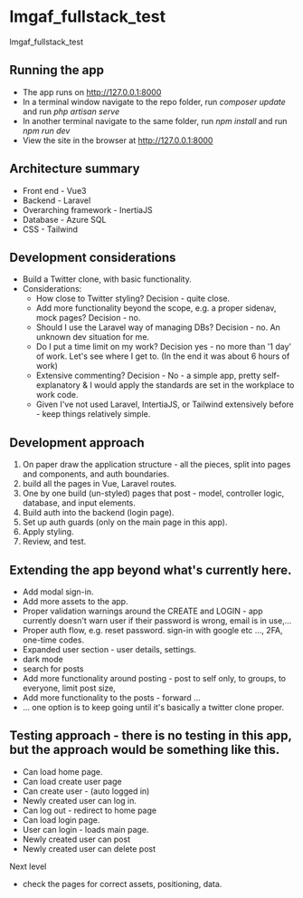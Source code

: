 # lmgaf_fullstack_test
 lmgaf_fullstack_test

 ## Running the app
 + The app runs on http://127.0.0.1:8000
 + In a terminal window navigate to the repo folder, run _composer update_ and run _php artisan serve_
 + In another terminal navigate to the same folder, run _npm install_ and run _npm run dev_
 + View the site in the browser at http://127.0.0.1:8000


## Architecture summary
+ Front end - Vue3
+ Backend - Laravel
+ Overarching framework - InertiaJS
+ Database - Azure SQL
+ CSS - Tailwind

## Development considerations
+ Build a Twitter clone, with basic functionality.
+ Considerations:
     - How close to Twitter styling? Decision - quite close.
     - Add more functionality beyond the scope, e.g. a proper sidenav, mock pages? Decision - no.
     - Should I use the Laravel way of managing DBs? Decision - no. An unknown dev situation for me.
     - Do I put a time limit on my work? Decision yes - no more than '1 day' of work. Let's see where I get to. (In the end it was about 6 hours of work)
     - Extensive commenting? Decision - No - a simple app, pretty self-explanatory & I would apply the standards are set in the workplace to work code.
     - Given I've not used Laravel, IntertiaJS, or Tailwind extensively before - keep things relatively simple.  

## Development approach
1. On paper draw the application structure - all the pieces, split into pages and components, and auth boundaries.
2. build all the pages in Vue, Laravel routes. 
3. One by one build (un-styled) pages that post - model, controller logic, database, and input elements.
4. Build auth into the backend (login page).
5. Set up auth guards (only on the main page in this app).
6. Apply styling.
7. Review, and test. 

## Extending the app beyond what's currently here.
+ Add modal sign-in.
+ Add more assets to the app.
+ Proper validation warnings around the CREATE and LOGIN - app currently doesn't warn user if their password is wrong, email is in use,...
+ Proper auth flow, e.g. reset password. sign-in with google etc ..., 2FA, one-time codes.
+ Expanded user section - user details, settings.
+ dark mode
+ search for posts
+ Add more functionality around posting - post to self only, to groups, to everyone, limit post size, 
+ Add more functionality to the posts - forward ...
+ ... one option is to keep going until it's basically a twitter clone proper.

## Testing approach - there is no testing in this app, but the approach would be something like this.
+ Can load home page.
+ Can load create user page
+ Can create user - (auto logged in)
+ Newly created user can log in.
+ Can log out - redirect to home page
+ Can load login page.
+ User can login - loads main page.
+ Newly created user can post
+ Newly created user can delete post 

Next level

+ check the pages for correct assets, positioning, data.

